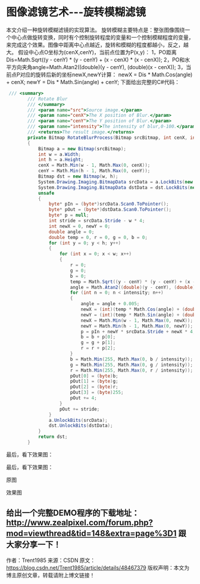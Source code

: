 # 图像滤镜艺术---旋转模糊滤镜


  

本文介绍一种旋转模糊滤镜的实现算法。
旋转模糊主要特点是：整张图像围绕一个中心点做旋转变换，同时有个控制旋转程度的变量和一个控制模糊程度的变量，来完成这个效果。图像中距离中心点越近，旋转和模糊的程度都越小，反之，越大。
假设中心点O坐标为(cenX,cenY)，当前点位置为P(x,y)：
1，PO距离Dis=Math.Sqrt((y - cenY) * (y - cenY) + (x - cenX) * (x - cenX));
2，PO和水平方向夹角angle=Math.Atan2((double)(y - cenY), (double)(x - cenX));
3，当前点P对应的旋转后新的坐标newX,newY计算：
newX = Dis * Math.Cos(angle) + cenX;
newY = Dis * Math.Sin(angle) + cenY;
下面给出完整的C#代码：

```csharp
 /// <summary>
        /// Rotate Blur
        /// </summary>
        /// <param name="src">Source image.</param>
        /// <param name="cenX">The X position of Blur.</param>
        /// <param name="cenY">The Y position of Blur.</param>
        /// <param name="intensity">The intensity of blur,0-100.</param>
        /// <returns>The result image.</returns>
        private Bitmap RotateBlurProcess(Bitmap srcBitmap, int cenX, int cenY, int intensity)
        {
            Bitmap a = new Bitmap(srcBitmap);
            int w = a.Width;
            int h = a.Height;
            cenX = Math.Min(w - 1, Math.Max(0, cenX));
            cenY = Math.Min(h - 1, Math.Max(0, cenY));
            Bitmap dst = new Bitmap(w, h);
            System.Drawing.Imaging.BitmapData srcData = a.LockBits(new Rectangle(0, 0, w, h), System.Drawing.Imaging.ImageLockMode.ReadWrite, System.Drawing.Imaging.PixelFormat.Format32bppArgb);
            System.Drawing.Imaging.BitmapData dstData = dst.LockBits(new Rectangle(0, 0, w, h), System.Drawing.Imaging.ImageLockMode.ReadWrite, System.Drawing.Imaging.PixelFormat.Format32bppArgb);
            unsafe
            {
                byte* pIn = (byte*)srcData.Scan0.ToPointer();
                byte* pOut = (byte*)dstData.Scan0.ToPointer();
                byte* p = null;
                int stride = srcData.Stride - w * 4;
                int newX = 0, newY = 0;
                double angle = 0;
                double temp = 0, r = 0, g = 0, b = 0;
                for (int y = 0; y < h; y++)
                {
                    for (int x = 0; x < w; x++)
                    {
                        r = 0;
                        g = 0;
                        b = 0;
                        temp = Math.Sqrt((y - cenY) * (y - cenY) + (x - cenX) * (x - cenX));
                        angle = Math.Atan2((double)(y - cenY), (double)(x - cenX));
                        for (int n = 0; n < intensity; n++)
                        {
                            angle = angle + 0.005;
                            newX = (int)(temp * Math.Cos(angle) + (double)cenX);
                            newY = (int)(temp * Math.Sin(angle) + (double)cenY);
                            newX = Math.Min(w - 1, Math.Max(0, newX));
                            newY = Math.Min(h - 1, Math.Max(0, newY));
                            p = pIn + newY * srcData.Stride + newX * 4;
                            b = b + p[0];
                            g = g + p[1];
                            r = r + p[2];
                        }
                        b = Math.Min(255, Math.Max(0, b / intensity));
                        g = Math.Min(255, Math.Max(0, g / intensity));
                        r = Math.Min(255, Math.Max(0, r / intensity));
                        pOut[0] = (byte)b;
                        pOut[1] = (byte)g;
                        pOut[2] = (byte)r;
                        pOut[3] = (byte)255;
                        pOut += 4;
                    }
                    pOut += stride;
                }
                a.UnlockBits(srcData);
                dst.UnlockBits(dstData);
            }
            return dst;
        }
```

最后，看下效果图：

最后，看下效果图：


原图



效果图

给出一个完整DEMO程序的下载地址：
http://www.zealpixel.com/forum.php?mod=viewthread&tid=148&extra=page%3D1
 跟大家分享一下！
--------------------- 
作者：Trent1985 
来源：CSDN 
原文：https://blog.csdn.net/Trent1985/article/details/48467379 
版权声明：本文为博主原创文章，转载请附上博文链接！